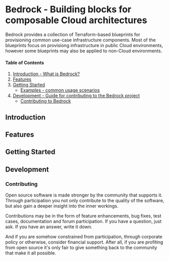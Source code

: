 # Bedrock - Building blocks for composable Cloud architectures 

[Introduction]: #introduction

Bedrock provides a collection of Terraform-based blueprints for provisioning common use-case infrastructure components. Most
of the blueprints focus on provisiong infrastructure in public Cloud environments, however some blueprints may also be applied
to non-Cloud environments.

[Features]: #features

[Getting Started]: #getting-started

[Examples]: #examples

[Development]: #development

[Contributing]: #contributing

#### Table of Contents

1. [Introduction - What is Bedrock?][Introduction]
2. [Features][Features]
3. [Getting Started][Getting Started]
    - [Examples - common usage scenarios][Examples]
4. [Development - Guide for contributing to the Bedrock project][Development]
    - [Contributing to Bedrock][Contributing]

## Introduction

## Features

## Getting Started

## Development

### Contributing

Open source software is made stronger by the community that supports it. Through participation you not only contribute to the quality of the software, but also gain a deeper insight into the inner workings.

Contributions may be in the form of feature enhancements, bug fixes, test cases, documentation and forum participation. If you have a question, just ask. If you have an answer, write it down.

And if you are somehow constrained from participation, through corporate policy or otherwise, consider financial support. After all, if you are profiting from open source it's only fair to give something back to the community that make it all possible.
